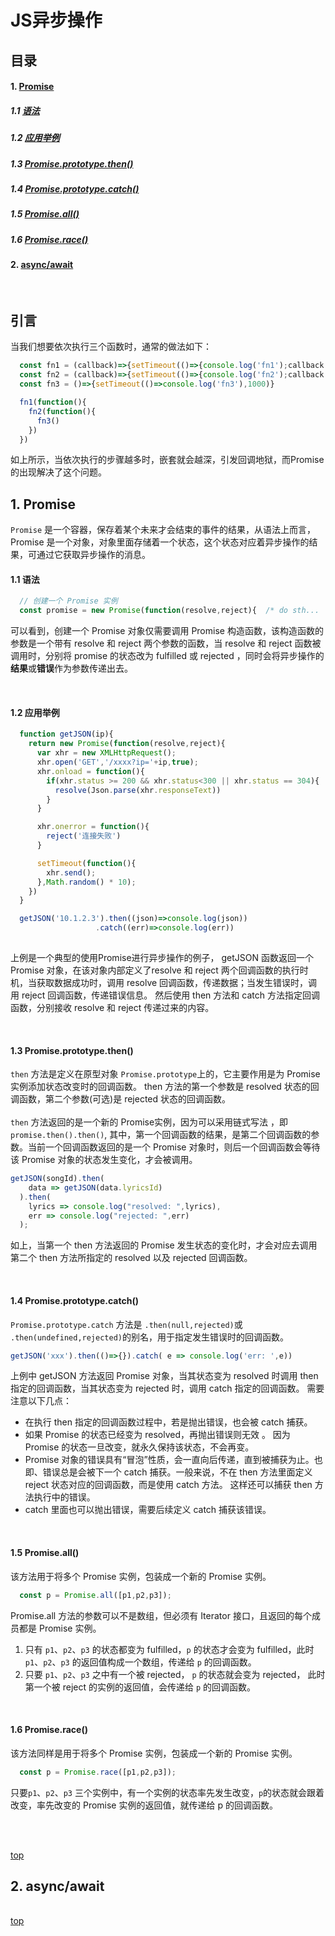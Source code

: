 # JS异步操作

## 目录

#### 1. [Promise](#promise)
##### 1.1 [语法](#promise-grammer)
##### 1.2 [应用举例](#promise-example)
##### 1.3 [Promise.prototype.then()](#promise-then)
##### 1.4 [Promise.prototype.catch()](#promise-catch)
##### 1.5 [Promise.all()](#promise-all)
##### 1.6 [Promise.race()](#promise-race)

#### 2. [async/await](#async)

<br>

## 引言

当我们想要依次执行三个函数时，通常的做法如下：
```js
  const fn1 = (callback)=>{setTimeout(()=>{console.log('fn1');callback && callback()},1000)}
  const fn2 = (callback)=>{setTimeout(()=>{console.log('fn2');callback && callback()},1000)}
  const fn3 = ()=>{setTimeout(()=>console.log('fn3'),1000)}

  fn1(function(){
    fn2(function(){
      fn3()
    })
  })
```
如上所示，当依次执行的步骤越多时，嵌套就会越深，引发回调地狱，而Promise的出现解决了这个问题。

## 1. <a name="promise">Promise</a>
`Promise` 是一个容器，保存着某个未来才会结束的事件的结果，从语法上而言，Promise 是一个对象，对象里面存储着一个状态，这个状态对应着异步操作的结果，可通过它获取异步操作的消息。 

#### 1.1 <a name="promise-grammer">语法</a>
```js
  // 创建一个 Promise 实例
  const promise = new Promise(function(resolve,reject){  /* do sth...  */   });
```
可以看到，创建一个 Promise 对象仅需要调用 Promise 构造函数，该构造函数的参数是一个带有 resolve 和 reject 两个参数的函数，当 resolve 和 reject 函数被调用时，分别将 promise 的状态改为 fulfilled 或 rejected ，同时会将异步操作的**结果**或**错误**作为参数传递出去。

<br>

#### 1.2 <a name="promise-example">应用举例</a>
```js
  function getJSON(ip){
    return new Promise(function(resolve,reject){
      var xhr = new XMLHttpRequest();
      xhr.open('GET','/xxxx?ip='+ip,true);
      xhr.onload = function(){
        if(xhr.status >= 200 && xhr.status<300 || xhr.status == 304){
          resolve(Json.parse(xhr.responseText))
        }
      }

      xhr.onerror = function(){
        reject('连接失败')
      }

      setTimeout(function(){
        xhr.send();
      },Math.random() * 10);
    })
  }

  getJSON('10.1.2.3').then((json)=>console.log(json))
                   .catch((err)=>console.log(err))
	
```
上例是一个典型的使用Promise进行异步操作的例子， getJSON 函数返回一个 Promise 对象，在该对象内部定义了resolve 和 reject 两个回调函数的执行时机，当获取数据成功时，调用 resolve 回调函数，传递数据；当发生错误时，调用 reject 回调函数，传递错误信息。 然后使用 then 方法和 catch 方法指定回调函数，分别接收 resolve 和 reject 传递过来的内容。

<br>

#### 1.3  <a name="promise-then">Promise.prototype.then()</a>
`then` 方法是定义在原型对象 `Promise.prototype`上的，它主要作用是为 Promise 实例添加状态改变时的回调函数。 then 方法的第一个参数是 resolved 状态的回调函数，第二个参数(可选)是 rejected 状态的回调函数。
<br><br>
`then` 方法返回的是一个新的 Promise实例，因为可以采用链式写法 ，即`promise.then().then()`, 其中，第一个回调函数的结果，是第二个回调函数的参数。当前一个回调函数返回的是一个 Promise 对象时，则后一个回调函数会等待该 Promise 对象的状态发生变化，才会被调用。
```js
getJSON(songId).then(
    data => getJSON(data.lyricsId)
  ).then(
    lyrics => console.log("resolved: ",lyrics),
    err => console.log("rejected: ",err)
  );

```
如上，当第一个 then 方法返回的 Promise 发生状态的变化时，才会对应去调用第二个 then 方法所指定的 resolved 以及 rejected 回调函数。

<br>

#### 1.4 <a name="promise-catch">Promise.prototype.catch()</a>
`Promise.prototype.catch` 方法是 `.then(null,rejected)`或 `.then(undefined,rejected)`的别名，用于指定发生错误时的回调函数。
```js
getJSON('xxx').then(()=>{}).catch( e => console.log('err: ',e))
```
上例中 getJSON 方法返回 Promise 对象，当其状态变为 resolved 时调用 then 指定的回调函数，当其状态变为 rejected 时，调用 catch 指定的回调函数。 需要注意以下几点：
* 在执行 then 指定的回调函数过程中，若是抛出错误，也会被 catch 捕获。
* 如果 Promise 的状态已经变为 resolved，再抛出错误则无效 。 因为 Promise 的状态一旦改变，就永久保持该状态，不会再变。
* Promise 对象的错误具有“冒泡”性质，会一直向后传递，直到被捕获为止。也即、错误总是会被下一个 catch 捕获。一般来说，不在 then 方法里面定义 reject 状态对应的回调函数，而是使用 catch 方法。 这样还可以捕获 then 方法执行中的错误。
* catch 里面也可以抛出错误，需要后续定义 catch 捕获该错误。

<br>

#### 1.5 <a name="promise-all">Promise.all()</a>
该方法用于将多个 Promise 实例，包装成一个新的 Promise 实例。
```js
  const p = Promise.all([p1,p2,p3]);
```
Promise.all 方法的参数可以不是数组，但必须有 Iterator 接口，且返回的每个成员都是 Promise 实例。
1. 只有 `p1`、`p2`、`p3` 的状态都变为 fulfilled，`p` 的状态才会变为 fulfilled，此时 `p1`、`p2`、`p3` 的返回值构成一个数组，传递给 `p` 的回调函数。
2. 只要 `p1`、`p2`、`p3` 之中有一个被 rejected， `p` 的状态就会变为 rejected， 此时第一个被 reject 的实例的返回值，会传递给 `p` 的回调函数。

<br>

#### 1.6 <a name="promise-race">Promise.race()</a>
该方法同样是用于将多个 Promise 实例，包装成一个新的 Promise 实例。
```js
  const p = Promise.race([p1,p2,p3]);
```
只要`p1`、`p2`、`p3` 三个实例中，有一个实例的状态率先发生改变，`p`的状态就会跟着改变，率先改变的 Promise 实例的返回值，就传递给 p 的回调函数。

<br>

<br>[top](#目录)

## 2. <a name="async">async/await</a>

<br>[top](#目录)




















